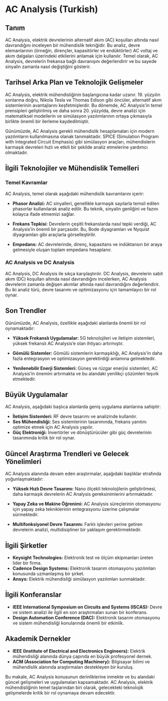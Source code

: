 # AC Analysis (Turkish)

## Tanım

AC Analysis, elektrik devrelerinin alternatif akım (AC) koşulları altında nasıl davrandığını inceleyen bir mühendislik tekniğidir. Bu analiz, devre elemanlarının (örneğin, dirençler, kapasitörler ve endüktörler) AC voltaj ve akım dalgaları üzerindeki etkilerini anlamak için kullanılır. Temel olarak, AC Analysis, devrelerin frekansa bağlı davranışını değerlendirir ve bu sayede sinyalin zamanla nasıl değiştiğini gösterir.

## Tarihsel Arka Plan ve Teknolojik Gelişmeler

AC Analysis, elektrik mühendisliğinin başlangıcına kadar uzanır. 19. yüzyılın sonlarına doğru, Nikola Tesla ve Thomas Edison gibi öncüler, alternatif akım sistemlerinin avantajlarını keşfetmişlerdir. Bu dönemde, AC Analysis’in temel prensipleri geliştirilmiş ve daha sonra 20. yüzyılda, devre analizi için matematiksel modellerin ve simülasyon yazılımlarının ortaya çıkmasıyla birlikte önemli bir ilerleme kaydedilmiştir.

Günümüzde, AC Analysis gerekli mühendislik hesaplamaları için modern yazılımların kullanılmasına olanak tanımaktadır. SPICE (Simulation Program with Integrated Circuit Emphasis) gibi simülasyon araçları, mühendislerin karmaşık devreleri hızlı ve etkili bir şekilde analiz etmelerine yardımcı olmaktadır.

## İlgili Teknolojiler ve Mühendislik Temelleri

### Temel Kavramlar

AC Analysis, temel olarak aşağıdaki mühendislik kavramlarını içerir:

- **Phasor Analizi:** AC sinyalleri, genellikle karmaşık sayılarla temsil edilen phasorlar kullanılarak analiz edilir. Bu teknik, sinyalin genliğini ve fazını kolayca ifade etmemizi sağlar.
  
- **Frekans Tepkisi:** Devrelerin çeşitli frekanslarda nasıl tepki verdiği, AC Analysis’in önemli bir parçasıdır. Bu, Bode diyagramları ve Nyquist diyagramları gibi araçlarla görselleştirilir.
  
- **Empedans:** AC devrelerinde, direnç, kapasitans ve indüktansın bir araya gelmesiyle oluşan toplam empedans hesaplanır.

### AC Analysis ve DC Analysis

AC Analysis, DC Analysis ile sıkça karşılaştırılır. DC Analysis, devrelerin sabit akım (DC) koşulları altında nasıl davrandığını incelerken, AC Analysis devrelerin zamanla değişen akımlar altında nasıl davrandığını değerlendirir. Bu iki analiz türü, devre tasarımı ve optimizasyonu için tamamlayıcı bir rol oynar.

## Son Trendler

Günümüzde, AC Analysis, özellikle aşağıdaki alanlarda önemli bir rol oynamaktadır:

- **Yüksek Frekanslı Uygulamalar:** 5G teknolojileri ve iletişim sistemleri, yüksek frekanslı AC Analysis’e olan ihtiyacı artırmıştır.
  
- **Gömülü Sistemler:** Gömülü sistemlerin karmaşıklığı, AC Analysis’in daha fazla entegrasyon ve optimizasyon gerektirdiği anlamına gelmektedir.

- **Yenilenebilir Enerji Sistemleri:** Güneş ve rüzgar enerjisi sistemleri, AC Analysis’in önemini artırmakta ve bu alandaki yenilikçi çözümleri teşvik etmektedir.

## Büyük Uygulamalar

AC Analysis, aşağıdaki başlıca alanlarda geniş uygulama alanlarına sahiptir:

- **İletişim Sistemleri:** RF devre tasarımı ve analizinde kullanılır.
- **Ses Mühendisliği:** Ses sistemlerinin tasarımında, frekans yanıtını optimize etmek için AC Analysis yapılır.
- **Güç Elektroniği:** İnvertörler ve dönüştürücüler gibi güç devrelerinin tasarımında kritik bir rol oynar.

## Güncel Araştırma Trendleri ve Gelecek Yönelimleri

AC Analysis alanında devam eden araştırmalar, aşağıdaki başlıklar etrafında yoğunlaşmaktadır:

- **Yüksek Hızlı Devre Tasarımı:** Nano ölçekli teknolojilerin geliştirilmesi, daha karmaşık devrelerin AC Analysis gereksinimlerini artırmaktadır.
  
- **Yapay Zeka ve Makine Öğrenimi:** AC Analysis süreçlerinin otomasyonu için yapay zeka tekniklerinin entegrasyonu üzerine çalışmalar sürmektedir.

- **Multifonksiyonel Devre Tasarımı:** Farklı işlevleri yerine getiren devrelerin analizi, multidisipliner bir yaklaşım gerektirmektedir.

## İlgili Şirketler

- **Keysight Technologies:** Elektronik test ve ölçüm ekipmanları üreten lider bir firma.
- **Cadence Design Systems:** Elektronik tasarım otomasyonu yazılımları konusunda uzmanlaşmış bir şirket.
- **Ansys:** Elektrik mühendisliği simülasyon yazılımları sunmaktadır.

## İlgili Konferanslar

- **IEEE International Symposium on Circuits and Systems (ISCAS):** Devre ve sistem analizi ile ilgili en son araştırmaları sunan bir konferans.
- **Design Automation Conference (DAC):** Elektronik tasarım otomasyonu ve sistem mühendisliği konularında önemli bir etkinlik.

## Akademik Dernekler

- **IEEE (Institute of Electrical and Electronics Engineers):** Elektrik mühendisliği alanında dünya çapında en büyük profesyonel dernek.
- **ACM (Association for Computing Machinery):** Bilgisayar bilimi ve mühendislik alanında araştırmaları destekleyen bir kuruluş.

Bu makale, AC Analysis konusunun derinliklerine inmekte ve bu alandaki güncel gelişmeleri ve uygulamaları kapsamaktadır. AC Analysis, elektrik mühendisliğinin temel taşlarından biri olarak, gelecekteki teknolojik gelişmelerde kritik bir rol oynamaya devam edecektir.
